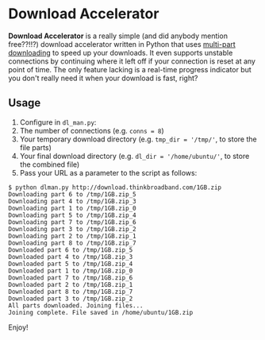 # Download Accelerator
**Download Accelerator** is a really simple (and did anybody mention free??!!?) download accelerator written in Python that uses [multi-part downloading](https://www.quora.com/How-does-IDM-internet-download-manager-work) to speed up your downloads. It even supports unstable connections by continuing where it left off if your connection is reset at any point of time. The only feature lacking is a real-time progress indicator but you don't really need it when your download is fast, right?

## Usage
1. Configure in `dl_man.py`:
  1. The number of connections (e.g. `conns = 8`)
  2. Your temporary download directory (e.g. `tmp_dir = '/tmp/'`, to store the file parts)
  3. Your final download directory (e.g. `dl_dir = '/home/ubuntu/'`, to store the combined file)
2. Pass your URL as a parameter to the script as follows:
```
$ python dlman.py http://download.thinkbroadband.com/1GB.zip
Downloading part 6 to /tmp/1GB.zip_5
Downloading part 4 to /tmp/1GB.zip_3
Downloading part 1 to /tmp/1GB.zip_0
Downloading part 5 to /tmp/1GB.zip_4
Downloading part 7 to /tmp/1GB.zip_6
Downloading part 3 to /tmp/1GB.zip_2
Downloading part 2 to /tmp/1GB.zip_1
Downloading part 8 to /tmp/1GB.zip_7
Downloaded part 6 to /tmp/1GB.zip_5
Downloaded part 4 to /tmp/1GB.zip_3
Downloaded part 5 to /tmp/1GB.zip_4
Downloaded part 1 to /tmp/1GB.zip_0
Downloaded part 7 to /tmp/1GB.zip_6
Downloaded part 2 to /tmp/1GB.zip_1
Downloaded part 8 to /tmp/1GB.zip_7
Downloaded part 3 to /tmp/1GB.zip_2
All parts downloaded. Joining files...
Joining complete. File saved in /home/ubuntu/1GB.zip
```

Enjoy!

